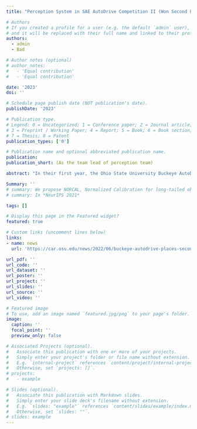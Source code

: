 ```yaml
---
title: "Perception System in SAE AutoDrive Competition II (Won Second Place)"

# Authors
# If you created a profile for a user (e.g. the default `admin` user), write the username (folder name) here
# and it will be replaced with their full name and linked to their profile.
authors:
  - admin
  - Bad

# Author notes (optional)
# author_notes:
#   - 'Equal contribution'
#   - 'Equal contribution'

date: '2023'
doi: ''

# Schedule page publish date (NOT publication's date).
publishDate: '2023'

# Publication type.
# Legend: 0 = Uncategorized; 1 = Conference paper; 2 = Journal article;
# 3 = Preprint / Working Paper; 4 = Report; 5 = Book; 6 = Book section;
# 7 = Thesis; 8 = Patent
publication_types: ['0']

# Publication name and optional abbreviated publication name.
publication: 
publication_short: (As the team lead of perception team)

abstract: "In their first year, the Ohio State University Buckeye AutoDrive team finished in second place in year one of the SAE AutoDrive Challenge II. Sponsored by SAE International and General Motors, Ohio State along with nine other universities are challenged with developing and demonstrating an autonomous vehicle (AV) that can navigate urban driving courses as described by SAE Level 4 automation in this four-year competition. Year one of the competition week was held June 6-12 in Ann Arbor, Michigan, and focused on the initial skillset required for designing and developing AVs. During the weeklong competition, the teams were tasked with achieving three objectives with a system integrated into a portable cart. A Traffic Light Challenge was performed where the cart was placed at intersections with various types and locations of traffic lights. The teams were scored on their accuracy of reporting the traffic light status over controller area network (CAN) communication. During the Highway Challenge, the cart was placed at various locations on the highway section of Ann Arbor’s M-City. Traffic barrels, cones, signs and static vehicles were placed on the road, and teams were judged on the accuracy of reporting these object locations over CAN communication. And finally, in the Dynamic Obstacle Challenge the carts were placed in three locations and the teams were required to accurately track and report their locations over CAN. The teams were also required to give presentations on the MathWorks Simulation Challenge where they performed Waypoint Following, Collision Avoidance, Traffic Light and Sign Interaction and route planning, waypoint following and requirement traceability, as well as a concept design report and project management report. The Buckeye AutoDrive team is comprised of undergraduate, masters and PhD students from Mechanical and Aerospace (MAE), Electrical and Computer (ECE), Computer Science (CSE) and Industrial Systems Engineering (ISE) and is advised by Research Associate Professor Qadeer Ahmed (MAE), Associate Professor Lisa Fiorentini (ECE) and Assistant Professor Harry Chao (CSE). The Buckeyes also were recognized for outstanding performance across various events throughout the competition, taking home an impressive six awards overall."

Summary: ''
# summary: We propose NORCAL, Normalized Calibration for long-tailed object detection and instance segmentation, a simple and straightforward recipe that reweighs the predicted scores of each class by its training sample size.
# summary: In *NeurIPS 2021*

tags: []

# Display this page in the Featured widget?
featured: true

# Custom links (uncomment lines below)
links:
- name: news
  url: 'https://car.osu.edu/news/2022/06/buckeye-autodrive-places-second-overall-inaugural-competition'

url_pdf: ''
url_code: ''
url_dataset: ''
url_poster: ''
url_project: ''
url_slides: ''
url_source: ''
url_video: ''

# Featured image
# To use, add an image named `featured.jpg/png` to your page's folder.
image:
  caption: ''
  focal_point: ''
  preview_only: false

# Associated Projects (optional).
#   Associate this publication with one or more of your projects.
#   Simply enter your project's folder or file name without extension.
#   E.g. `internal-project` references `content/project/internal-project/index.md`.
#   Otherwise, set `projects: []`.
# projects:
#   - example

# Slides (optional).
#   Associate this publication with Markdown slides.
#   Simply enter your slide deck's filename without extension.
#   E.g. `slides: "example"` references `content/slides/example/index.md`.
#   Otherwise, set `slides: ""`.
# slides: example
---
```


<!-- {{% callout note %}}
Click the _Cite_ button above to demo the feature to enable visitors to import publication metadata into their reference management software.
{{% /callout %}}

{{% callout note %}}
Create your slides in Markdown - click the _Slides_ button to check out the example.
{{% /callout %}}

Supplementary notes can be added here, including [code, math, and images](https://wowchemy.com/docs/writing-markdown-latex/). -->
